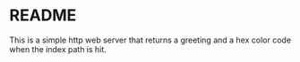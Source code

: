# README

This is a simple http web server that returns a greeting and a hex color code when the index path is hit.
